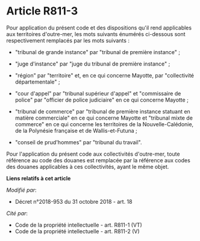 # Article R811-3

Pour application du présent code et des dispositions qu'il rend applicables aux territoires d'outre-mer, les mots suivants
énumérés ci-dessous sont respectivement remplacés par les mots suivants :

- "tribunal de grande instance" par "tribunal de première instance" ;

- "juge d'instance" par "juge du tribunal de première instance" ;

- "région" par "territoire" et, en ce qui concerne Mayotte, par "collectivité départementale" ;

- "cour d'appel" par "tribunal supérieur d'appel" et "commissaire de police" par "officier de police judiciaire" en ce qui
concerne Mayotte ;

- "tribunal de commerce" par "tribunal de première instance statuant en matière commerciale" en ce qui concerne Mayotte et
"tribunal mixte de commerce" en ce qui concerne les territoires de la Nouvelle-Calédonie, de la Polynésie française et de
Wallis-et-Futuna ;

- "conseil de prud'hommes" par "tribunal du travail".

Pour l'application du présent code aux collectivités d'outre-mer, toute référence au code des douanes est remplacée par la
référence aux codes des douanes applicables à ces collectivités, ayant le même objet.

**Liens relatifs à cet article**

_Modifié par_:

  - Décret n°2018-953 du 31 octobre 2018 - art. 18

_Cité par_:

  - Code de la propriété intellectuelle - art. R811-1 (VT)
  - Code de la propriété intellectuelle - art. R811-2 (V)
